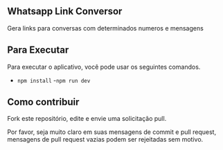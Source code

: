 ## Whatsapp Link Conversor
Gera links para conversas com determinados numeros e mensagens

## Para Executar
Para executar o aplicativo, você pode usar os seguintes comandos.

- `npm install`
-`npm run dev`

## Como contribuir

Fork este repositório, edite e envie uma solicitação pull.

Por favor, seja muito claro em suas mensagens de commit e pull request, mensagens de pull request vazias podem ser rejeitadas sem motivo.